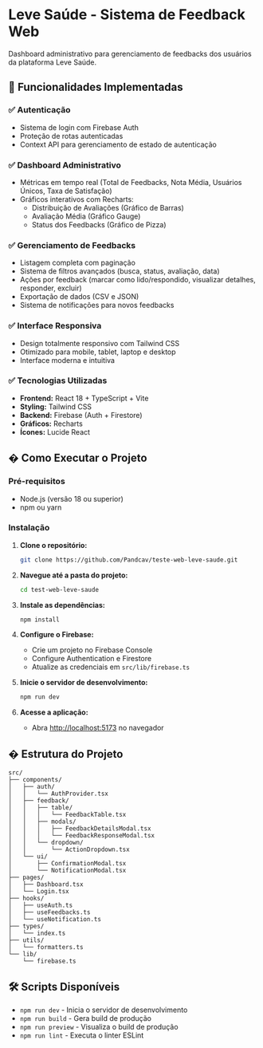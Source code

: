 # Leve Saúde - Sistema de Feedback Web

Dashboard administrativo para gerenciamento de feedbacks dos usuários da plataforma Leve Saúde.

## 🌟 Funcionalidades Implementadas

### ✅ Autenticação
- Sistema de login com Firebase Auth
- Proteção de rotas autenticadas
- Context API para gerenciamento de estado de autenticação

### ✅ Dashboard Administrativo
- Métricas em tempo real (Total de Feedbacks, Nota Média, Usuários Únicos, Taxa de Satisfação)
- Gráficos interativos com Recharts:
  - Distribuição de Avaliações (Gráfico de Barras)
  - Avaliação Média (Gráfico Gauge)
  - Status dos Feedbacks (Gráfico de Pizza)

### ✅ Gerenciamento de Feedbacks
- Listagem completa com paginação
- Sistema de filtros avançados (busca, status, avaliação, data)
- Ações por feedback (marcar como lido/respondido, visualizar detalhes, responder, excluir)
- Exportação de dados (CSV e JSON)
- Sistema de notificações para novos feedbacks

### ✅ Interface Responsiva
- Design totalmente responsivo com Tailwind CSS
- Otimizado para mobile, tablet, laptop e desktop
- Interface moderna e intuitiva

### ✅ Tecnologias Utilizadas
- **Frontend:** React 18 + TypeScript + Vite
- **Styling:** Tailwind CSS
- **Backend:** Firebase (Auth + Firestore)
- **Gráficos:** Recharts
- **Ícones:** Lucide React

## � Como Executar o Projeto

### Pré-requisitos
- Node.js (versão 18 ou superior)
- npm ou yarn

### Instalação

1. **Clone o repositório:**
   ```bash
   git clone https://github.com/Pandcav/teste-web-leve-saude.git
   ```

2. **Navegue até a pasta do projeto:**
   ```bash
   cd test-web-leve-saude
   ```

3. **Instale as dependências:**
   ```bash
   npm install
   ```

4. **Configure o Firebase:**
   - Crie um projeto no Firebase Console
   - Configure Authentication e Firestore
   - Atualize as credenciais em `src/lib/firebase.ts`

5. **Inicie o servidor de desenvolvimento:**
   ```bash
   npm run dev
   ```

6. **Acesse a aplicação:**
   - Abra [http://localhost:5173](http://localhost:5173) no navegador

## � Estrutura do Projeto

```
src/
├── components/
│   ├── auth/
│   │   └── AuthProvider.tsx
│   ├── feedback/
│   │   ├── table/
│   │   │   └── FeedbackTable.tsx
│   │   ├── modals/
│   │   │   ├── FeedbackDetailsModal.tsx
│   │   │   └── FeedbackResponseModal.tsx
│   │   └── dropdown/
│   │       └── ActionDropdown.tsx
│   └── ui/
│       ├── ConfirmationModal.tsx
│       └── NotificationModal.tsx
├── pages/
│   ├── Dashboard.tsx
│   └── Login.tsx
├── hooks/
│   ├── useAuth.ts
│   ├── useFeedbacks.ts
│   └── useNotification.ts
├── types/
│   └── index.ts
├── utils/
│   └── formatters.ts
└── lib/
    └── firebase.ts
```

## 🛠️ Scripts Disponíveis

- `npm run dev` - Inicia o servidor de desenvolvimento
- `npm run build` - Gera build de produção
- `npm run preview` - Visualiza o build de produção
- `npm run lint` - Executa o linter ESLint
